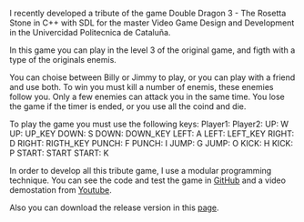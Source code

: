 I recently developed a tribute of the game Double Dragon 3 - The Rosetta Stone in C++ with SDL for the master Video Game Design and Development in the Univercidad Politecnica de Cataluña.

In this game you can play in the level 3 of the original game, and figth with a type of the originals enemis. 

You can choise between Billy or Jimmy to play, or you can play with a friend and use both. 
To win you must kill a number of enemis, these enemies follow you. Only a few enemies can attack you in the same time. 
You lose the game if the timer is ended, or you use all the coind and die.

To play the game you must use the following keys:
Player1:                  Player2:
UP: W                     UP: UP_KEY
DOWN: S                   DOWN: DOWN_KEY
LEFT: A                   LEFT: LEFT_KEY
RIGHT: D                  RIGHT: RIGTH_KEY
PUNCH: F                  PUNCH: I
JUMP: G                   JUMP: O
KICK: H                   KICK: P
START: START              START: K

In order to develop all this tribute game, I use a modular programming technique. You can see the code and test the game in [GitHub](https://github.com/estebanarrua/Tribute-DoubleDragon3) and a video demostation from [Youtube](https://youtu.be/nI-Og8l2CT4).

Also you can download the release version in this [page](https://github.com/estebanarrua/Tribute-DoubleDragon3/releases).


